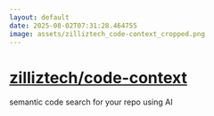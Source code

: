 ```yaml
---
layout: default
date: 2025-08-02T07:31:28.464755
image: assets/zilliztech_code-context_cropped.png
---
```


# [zilliztech/code-context](https://github.com/zilliztech/code-context)

semantic code search for your repo using AI
